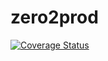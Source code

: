 # zero2prod
[![Coverage Status](https://coveralls.io/repos/github/MSalah73/zero2prod/badge.svg?branch=master)](https://coveralls.io/github/MSalah73/zero2prod?branch=master)